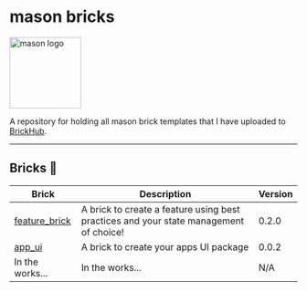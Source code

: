 # mason bricks

<p align="left">
<img src="https://raw.githubusercontent.com/felangel/mason/master/assets/mason_full.png" height="125" alt="mason logo" />
</p>

A repository for holding all mason brick templates that I have uploaded to [BrickHub](https://brickhub.dev/).

---

## Bricks 🧱

| Brick                                                            | Description                                                                           | Version |
| ---------------------------------------------------------------- | ------------------------------------------------------------------------------------- | ------- |
| [feature_brick](https://brickhub.dev/bricks/feature_brick/0.2.0) | A brick to create a feature using best practices and your state management of choice! | 0.2.0   |
| [app_ui](https://brickhub.dev/bricks/app_ui/0.0.2)               | A brick to create your apps UI package                                                | 0.0.2   |
| In the works...                                                  | In the works...                                                                       | N/A     |
